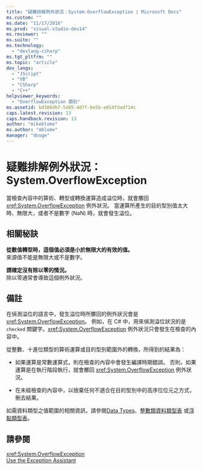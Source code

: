 ```yaml
---
title: "疑難排解例外狀況：System.OverflowException | Microsoft Docs"
ms.custom: ""
ms.date: "11/17/2016"
ms.prod: "visual-studio-dev14"
ms.reviewer: ""
ms.suite: ""
ms.technology: 
  - "devlang-csharp"
ms.tgt_pltfrm: ""
ms.topic: "article"
dev_langs: 
  - "JScript"
  - "VB"
  - "CSharp"
  - "C++"
helpviewer_keywords: 
  - "OverflowException 類別"
ms.assetid: bd380db7-5d05-4d7f-be5b-e654fdadf14c
caps.latest.revision: 13
caps.handback.revision: 13
author: "mikeblome"
ms.author: "mblome"
manager: "douge"
---
```

# 疑難排解例外狀況：System.OverflowException
當檢查內容中的算術、轉型或轉換運算造成溢位時，就會擲回 <xref:System.OverflowException> 例外狀況。 當運算所產生的目的型別值太大時、無限大，或者不是數字 \(NaN\) 時，就會發生溢位。  
  
## 相關秘訣  
 **從數值轉型時，這個值必須是小於無限大的有效的值。**  
 來源值不能是無限大或不是數字。  
  
 **請確定沒有除以零的情況。**  
 除以零通常會導致這個例外狀況。  
  
## 備註  
 在偵測溢位的語言中，發生溢位時所擲回的例外狀況會是 <xref:System.OverflowException>。 例如，在 C\# 中，用來偵測溢位狀況的是 `checked` 關鍵字。<xref:System.OverflowException> 例外狀況只會發生在檢查的內容中。  
  
 從整數、十進位類型的算術運算或目的型別範圍外的轉換，所得到的結果為：  
  
-   如果運算是常數運算式，則在檢查的內容中會發生編譯時期錯誤。 否則，如果運算是在執行階段執行，就會擲回 <xref:System.OverflowException> 例外狀況。  
  
-   在未經檢查的內容中，以捨棄任何不適合在目的型別中的高序位位元之方式，刪去結果。  
  
 如需資料類型之值範圍的相關資訊，請參閱[Data Types](/dotnet/visual-basic/language-reference/data-types/data-type-summary)、[整數類資料類型表](/dotnet/csharp/language-reference/keywords/integral-types-table) 或[浮點類型表](/dotnet/csharp/language-reference/keywords/floating-point-types-table)。  
  
## 請參閱  
 <xref:System.OverflowException>   
 [Use the Exception Assistant](../Topic/How%20to:%20Use%20the%20Exception%20Assistant.md)